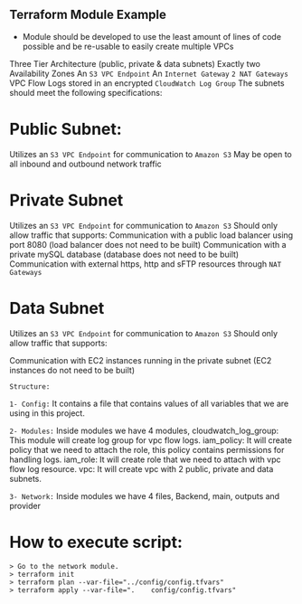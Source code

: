 ## Terraform Module Example

* Module should be developed to use the least amount of lines of code possible and be re-usable to easily create multiple VPCs

Three Tier Architecture (public, private & data subnets)
Exactly two Availability Zones
An `S3 VPC Endpoint`
An `Internet Gateway`
`2 NAT Gateways`
VPC Flow Logs stored in an encrypted `CloudWatch Log Group`
The subnets should meet the following specifications:

# Public Subnet:
Utilizes an `S3 VPC Endpoint` for communication to `Amazon S3`
May be open to all inbound and outbound network traffic

# Private Subnet
Utilizes an `S3 VPC Endpoint` for communication to `Amazon S3`
Should only allow traffic that supports:
Communication with a public load balancer using port 8080 (load balancer does not need to be built)
Communication with a private mySQL database (database does not need to be built)
Communication with external https, http and sFTP resources through `NAT Gateways`

# Data Subnet
Utilizes an `S3 VPC Endpoint` for communication to `Amazon S3`
Should only allow traffic that supports:

Communication with EC2 instances running in the private subnet (EC2 instances do not need to be built)




``Structure:``

`1- Config:`
    It contains a file that contains values of all variables that we are using in this project.

`2- Modules:`
    Inside modules we have 4 modules,
    cloudwatch_log_group: This module will create log group for vpc flow logs.
    iam_policy: It will create policy that we need to attach the role, this policy contains permissions for handling logs.
    iam_role: It will create role that we need to attach with vpc flow log resource.
    vpc: It will create vpc with 2 public, private and data subnets.

 `3- Network:` 
     Inside modules we have 4 files,
     Backend, main, outputs and provider 

# How to execute script:
    > Go to the network module.
    > terraform init 
    > terraform plan --var-file="../config/config.tfvars"
    > terraform apply --var-file=".    config/config.tfvars" 
